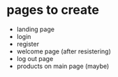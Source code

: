 # pages to create
* landing page
* login
* register
* welcome page (after resistering)
* log out page
* products on main page (maybe)